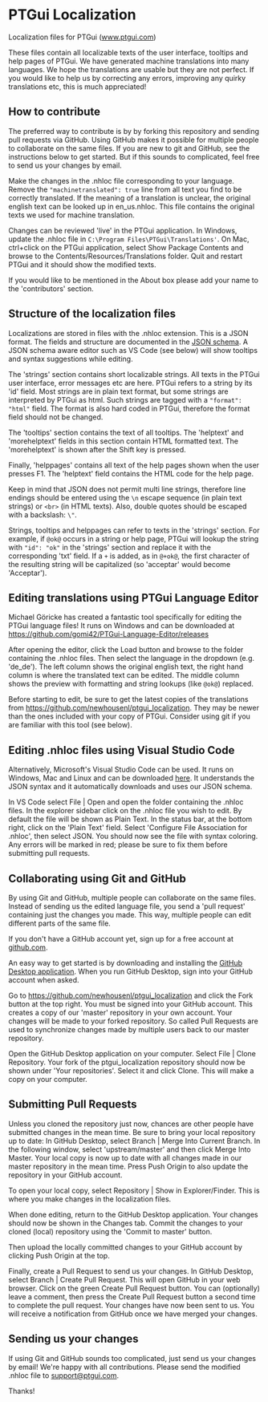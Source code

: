 # PTGui Localization
Localization files for PTGui (www.ptgui.com)

These files contain all localizable texts of the user interface, tooltips and help pages of PTGui. We have generated machine translations into many languages. We hope the translations are usable but they are not perfect. If you would like to help us by correcting any errors, improving any quirky translations etc, this is much appreciated!

## How to contribute
The preferred way to contribute is by by forking this repository and sending pull requests via GitHub. Using GitHub makes it possible for multiple people to collaborate on the same files. If you are new to git and GitHub, see the instructions below to get started. But if this sounds to complicated, feel free to send us your changes by email.

Make the changes in the .nhloc file corresponding to your language. Remove the `"machinetranslated": true` line from all text you find to be correctly translated. If the meaning of a translation is unclear, the original english text can be looked up in en_us.nhloc. This file contains the original texts we used for machine translation.

Changes can be reviewed 'live' in the PTGui application. In Windows, update the .nhloc file in `C:\Program Files\PTGui\Translations'`. On Mac, ctrl+click on the PTGui application, select Show Package Contents and browse to the Contents/Resources/Translations folder. Quit and restart PTGui and it should show the modified texts.

If you would like to be mentioned in the About box please add your name to the 'contributors' section. 


## Structure of the localization files
Localizations are stored in files with the .nhloc extension. This is a JSON format. The fields and structure are documented in the [JSON schema](https://www.ptgui.com/schemas/nhloc_v2.schema.json). A JSON schema aware editor such as VS Code (see below) will show tooltips and syntax suggestions while editing.

The 'strings' section contains short localizable strings. All texts in the PTGui user interface, error messages etc are here. PTGui refers to a string by its 'id' field. Most strings are in plain text format, but some strings are interpreted by PTGui as html. Such strings are tagged with a `"format": "html"` field. The format is also hard coded in PTGui, therefore the format field should not be changed.

The 'tooltips' section contains the text of all tooltips. The 'helptext' and 'morehelptext' fields in this section contain HTML formatted text. The 'morehelptext' is shown after the Shift key is pressed.

Finally, 'helppages' contains all text of the help pages shown when the user presses F1. The 'helptext' field contains the HTML code for the help page.

Keep in mind that JSON does not permit multi line strings, therefore line endings should be entered using the `\n` escape sequence (in plain text strings) or `<br>` (in HTML texts). Also, double quotes should be escaped with a backslash: `\"`.

Strings, tooltips and helppages can refer to texts in the 'strings' section. For example, if `@ok@` occurs in a string or help page, PTGui will lookup the string with `"id": "ok"` in the 'strings' section and replace it with the corresponding 'txt' field. If a `+` is added, as in `@+ok@`, the first character of the resulting string will be capitalized (so 'acceptar' would become 'Acceptar').

## Editing translations using PTGui Language Editor

Michael Göricke has created a fantastic tool specifically for editing the PTGui language files! It runs on Windows and can be downloaded at https://github.com/gomi42/PTGui-Language-Editor/releases

After opening the editor, click the Load button and browse to the folder containing the .nhloc files. Then select the language in the dropdown (e.g. 'de_de'). The left column shows the original english text, the right hand column is where the translated text can be edited. The middle column shows the preview with formatting and string lookups (like `@ok@`) replaced.

Before starting to edit, be sure to get the latest copies of the translations from https://github.com/newhousenl/ptgui_localization. They may be newer than the ones included with your copy of PTGui. Consider using git if you are familiar with this tool (see below).

## Editing .nhloc files using Visual Studio Code
Alternatively, Microsoft's Visual Studio Code can be used. It runs on Windows, Mac and Linux and can be downloaded [here](https://code.visualstudio.com/). It understands the JSON syntax and it automatically downloads and uses our JSON schema.

In VS Code select File | Open and open the folder containing the .nhloc files. In the explorer sidebar click on the .nhloc file you wish to edit. By default the file will be shown as Plain Text. In the status bar, at the bottom right, click on the 'Plain Text' field. Select 'Configure File Association for .nhloc', then select JSON. You should now see the file with syntax coloring. Any errors will be marked in red; please be sure to fix them before submitting pull requests.

## Collaborating using Git and GitHub
By using Git and GitHub, multiple people can collaborate on the same files. Instead of sending us the edited language file, you send a 'pull request' containing just the changes you made. This way, multiple people can edit different parts of the same file.

If you don't have a GitHub account yet, sign up for a free account at  [github.com](https://github.com/).

An easy way to get started is by downloading and installing the [GitHub Desktop application](https://desktop.github.com). When you run GitHub Desktop, sign into your GitHub account when asked.

Go to https://github.com/newhousenl/ptgui_localization and click the Fork button at the top right. You must be signed into your GitHub account. This creates a copy of our 'master' repository in your own account. Your changes will be made to your forked repository. So called Pull Requests are used to synchronize changes made by multiple users back to our master repository.

Open the GitHub Desktop application on your computer. Select File | Clone Repository. Your fork of the ptgui_localization repository should now be shown under 'Your repositories'. Select it and click Clone. This will make a copy on your computer.

## Submitting Pull Requests
Unless you cloned the repository just now, chances are other people have submitted changes in the mean time. Be sure to bring your local repository up to date: In GitHub Desktop, select Branch | Merge Into Current Branch. In the following window, select 'upstream/master' and then click Merge Into Master. Your local copy is now up to date with all changes made in our master repository in the mean time. Press Push Origin to also update the repository in your GitHub account.

To open your local copy, select Repository | Show in Explorer/Finder. This is where you make changes in the localization files. 

When done editing, return to the GitHub Desktop application. Your changes should now be shown in the Changes tab. Commit the changes to your cloned (local) repository using the 'Commit to master' button. 

Then upload the locally committed changes to your GitHub account by clicking Push Origin at the top.

Finally, create a Pull Request to send us your changes. In GitHub Desktop, select Branch | Create Pull Request. This will open GitHub in your web browser. Click on the green Create Pull Request button. You can (optionally) leave a comment, then press the Create Pull Request button a second time to complete the pull request. Your changes have now been sent to us. You will receive a notification from GitHub once we have merged your changes.

## Sending us your changes

If using Git and GitHub sounds too complicated, just send us your changes by email! We're happy with all contributions. Please send the modified .nhloc file to support@ptgui.com.

Thanks!